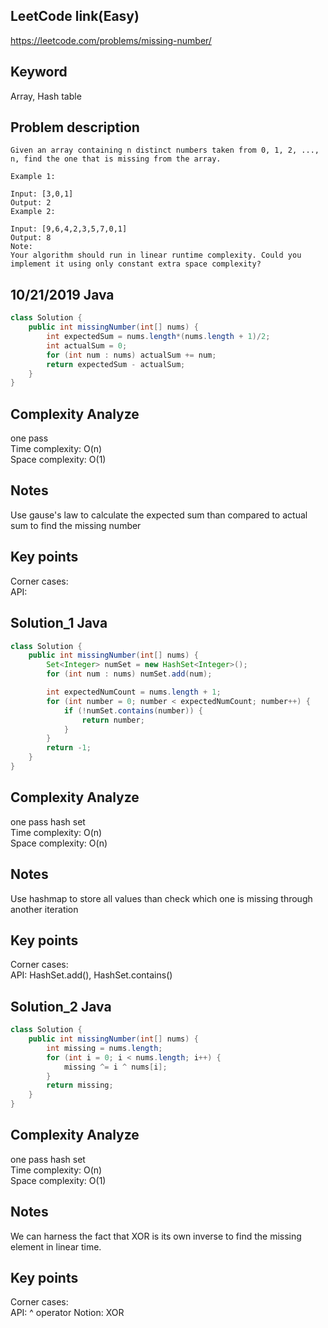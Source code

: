 ## LeetCode link(Easy)
https://leetcode.com/problems/missing-number/

## Keyword
Array, Hash table

## Problem description
```
Given an array containing n distinct numbers taken from 0, 1, 2, ..., n, find the one that is missing from the array.

Example 1:

Input: [3,0,1]
Output: 2
Example 2:

Input: [9,6,4,2,3,5,7,0,1]
Output: 8
Note:
Your algorithm should run in linear runtime complexity. Could you implement it using only constant extra space complexity?
```
## 10/21/2019 Java

```java
class Solution {
    public int missingNumber(int[] nums) {
        int expectedSum = nums.length*(nums.length + 1)/2;
        int actualSum = 0;
        for (int num : nums) actualSum += num;
        return expectedSum - actualSum;
    }
}
```

## Complexity Analyze
one pass\
Time complexity: O(n)\
Space complexity: O(1)

## Notes
Use gause's law to calculate the expected sum than compared to actual sum to find the missing number

## Key points
Corner cases:\
API:

## Solution_1 Java

```java
class Solution {
    public int missingNumber(int[] nums) {
        Set<Integer> numSet = new HashSet<Integer>();
        for (int num : nums) numSet.add(num);

        int expectedNumCount = nums.length + 1;
        for (int number = 0; number < expectedNumCount; number++) {
            if (!numSet.contains(number)) {
                return number;
            }
        }
        return -1;
    }
}
```

## Complexity Analyze
one pass hash set\
Time complexity: O(n)\
Space complexity: O(n)

## Notes
Use hashmap to store all values than check which one is missing through another iteration

## Key points
Corner cases:\
API: HashSet.add(), HashSet.contains()

## Solution_2 Java

```java
class Solution {
    public int missingNumber(int[] nums) {
        int missing = nums.length;
        for (int i = 0; i < nums.length; i++) {
            missing ^= i ^ nums[i];
        }
        return missing;
    }
}
```

## Complexity Analyze
one pass hash set\
Time complexity: O(n)\
Space complexity: O(1)

## Notes
We can harness the fact that XOR is its own inverse to find the missing element in linear time.

## Key points
Corner cases:\
API: ^ operator
Notion: XOR


